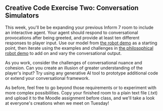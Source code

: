 ## Creative Code Exercise Two: Conversation Simulators

This week, you'll be be expanding your previous Inform 7 room to include an interactive agent. Your agent should respond to conversational provocations after being greeted, and provide at least ten different responses to player input. Use our model from [the robot demo](inform_two.md) as a starting point, then iterate using the examples and challenges in [the philosophical robot demo](inform_three.md) to add on and vary the conversational output.

As you work, consider the challenges of conversational nuance and cohesion. Can you create an illusion of greater understanding of the player's input? Try using any generative AI tool to prototype additional code or extend your conversational framework.

As before, feel free to go beyond those requirements or to experiment with more complex possibilities. Copy your finished room to a plain text file (.txt) and upload it to the Moodle assignment before class, and we'll take a look at everyone's creations when we meet on Tuesday!